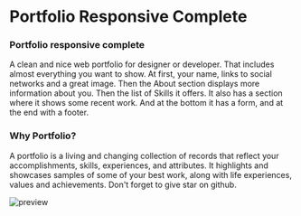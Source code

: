 # Portfolio Responsive Complete
### Portfolio responsive complete
A clean and nice web portfolio for designer or developer. That includes almost everything you want to show. At first, your name, links to social networks and a great image. Then the About section displays more information about you. Then the list of Skills it offers. It also has a section where it shows some recent work. And at the bottom it has a form, and at the end with a footer.

### Why Portfolio?
A portfolio is a living and changing collection of records that reflect your accomplishments, skills, experiences, and attributes. It highlights and showcases samples of some of your best work, along with life experiences, values and achievements.
Don't forget to give star on github.

![preview](https://github.com/deepak14ri/portfolio/assets/49471265/edaac3e5-08fd-49c8-87c0-259dc0755853)
